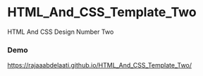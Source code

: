 # HTML_And_CSS_Template_Two
HTML And CSS Design Number Two

### Demo
https://rajaaabdelaati.github.io/HTML_And_CSS_Template_Two/
